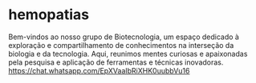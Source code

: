 # hemopatias
Bem-vindos ao nosso grupo de Biotecnologia, um espaço dedicado à exploração e compartilhamento de conhecimentos na interseção da biologia e da tecnologia. Aqui, reunimos mentes curiosas e apaixonadas pela pesquisa e aplicação de ferramentas e técnicas inovadoras.
https://chat.whatsapp.com/EpXVaaIbRiXHK0uubbVu16
